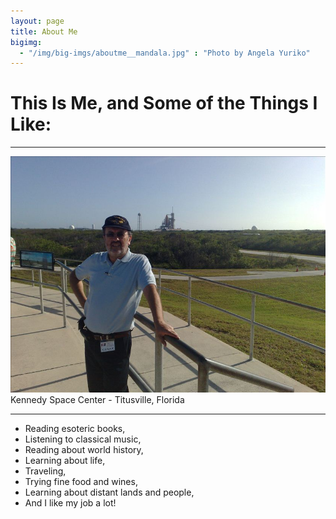 ```yaml
---
layout: page
title: About Me
bigimg:
  - "/img/big-imgs/aboutme__mandala.jpg" : "Photo by Angela Yuriko"
---
```


# This Is Me, and Some of the Things I Like:

---

![alt text](/img/cesar_cabrera.jpg "Cesar at Kennedy Space Center, Orlando FL")
Kennedy Space Center - Titusville, Florida

---

- Reading esoteric books,
- Listening to classical music,
- Reading about world history,
- Learning about life,
- Traveling,
- Trying fine food and wines,
- Learning about distant lands and people,
- And I like my job a lot!
